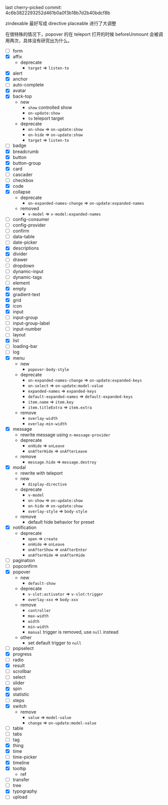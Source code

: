 last cherry-picked commit: 4c6b3822293252d461b0a0f3b18b7d2b40bdcf8b

zindexable 最好写成 directive
placeable 进行了大调整


在很特殊的情况下，popover 的在 teleport 打开的时候 beforeUnmount 会被调用两次，具体没有研究出为什么。

- [ ] form
- [x] affix
  - deprecate
    - `target` => `listen-to`
- [x] alert
- [x] anchor
- [ ] auto-complete
- [x] avatar
- [x] back-top
  - new
    - `show` controlled show
    - `on-update:show`
    - `to` teleport target
  - deprecate
    - `on-show` => `on-update:show`
    - `on-hide` => `on-update:show`
    - `target` => `listen-to`
- [ ] badge
- [x] breadcrumb
- [x] button
- [x] button-group
- [x] card
- [ ] cascader
- [ ] checkbox
- [x] code
- [x] collapse
  - deprecate
    - `on-expanded-names-change` => `on-update:expanded-names`
  - removed
    - `v-model` => `v-model:expanded-names`
- [ ] config-consumer
- [ ] config-provider
- [ ] confirm
- [ ] data-table
- [ ] date-picker
- [x] descriptions
- [x] divider
- [ ] drawer
- [ ] dropdown
- [ ] dynamic-input
- [ ] dynamic-tags
- [ ] element
- [x] empty
- [x] gradient-text
- [x] grid
- [x] icon
- [x] input
- [ ] input-group
- [ ] input-group-label
- [ ] input-number
- [ ] layout
- [x] list
- [ ] loading-bar
- [ ] log
- [x] menu
  - new
    - `popover-body-style`
  - deprecate
    - `on-expanded-names-change` => `on-update:expanded-keys`
    - `on-select` => `on-update:model-value`
    - `expanded-names` => `expanded-keys`
    - `default-expanded-names` => `default-expanded-keys`
    - `item.name` => `item.key`
    - `item.titleExtra` => `item.extra`
  - remove
    - `overlay-width`
    - `overlay-min-width`
- [x] message
  - rewrite message using `n-message-provider`
  - deprecate
    - `onHide` => `onLeave`
    - `onAfterHide` => `onAfterLeave`
  - remove
    - `message.hide` => `message.destroy`
- [x] modal
  - rewrite with teleport
  - new
    - `display-directive`
  - deprecate
    - `v-model`
    - `on-show` => `on-update:show`
    - `on-hide` => `on-update:show`
    - `overlay-style` => `body-style`
  - remove
    - default hide behavior for preset
- [x] notification
  - deprecate
    - `open` => `create`
    - `onHide` => `onLeave`
    - `onAfterShow` => `onAfterEnter`
    - `onAfterHide` => `onAfterHide`
- [ ] pagination
- [ ] popconfirm
- [x] popover
  - new
    - `default-show`
  - deprecate
    - `v-slot:activator` => `v-slot:trigger`
    - `overlay-xxx` => `body-xxx`
  - remove
    - `controller`
    - `max-width`
    - `width`
    - `min-width`
    - `manual` trigger is removed, use `null` instead
  - other
    - set default trigger to `null`
- [ ] popselect
- [x] progress
- [ ] radio
- [x] result
- [ ] scrollbar
- [ ] select
- [ ] slider
- [x] spin
- [x] statistic
- [ ] steps
- [x] switch
  - remove
    - `value` => `model-value`
    - `change` => `on-update:model-value`
- [ ] table
- [ ] tabs
- [ ] tag
- [x] thing
- [x] time
- [ ] time-picker
- [x] timeline
- [x] tooltip
  - ref
- [ ] transfer
- [ ] tree
- [x] typography
- [ ] upload